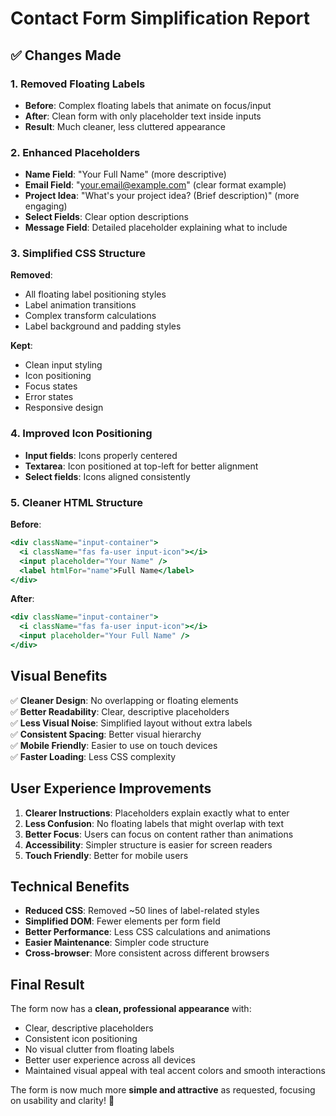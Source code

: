 # Contact Form Simplification Report

## ✅ **Changes Made**

### **1. Removed Floating Labels**
- **Before**: Complex floating labels that animate on focus/input
- **After**: Clean form with only placeholder text inside inputs
- **Result**: Much cleaner, less cluttered appearance

### **2. Enhanced Placeholders**
- **Name Field**: "Your Full Name" (more descriptive)
- **Email Field**: "your.email@example.com" (clear format example)
- **Project Idea**: "What's your project idea? (Brief description)" (more engaging)
- **Select Fields**: Clear option descriptions
- **Message Field**: Detailed placeholder explaining what to include

### **3. Simplified CSS Structure**
**Removed**:
- All floating label positioning styles
- Label animation transitions
- Complex transform calculations
- Label background and padding styles

**Kept**:
- Clean input styling
- Icon positioning
- Focus states
- Error states
- Responsive design

### **4. Improved Icon Positioning**
- **Input fields**: Icons properly centered
- **Textarea**: Icon positioned at top-left for better alignment
- **Select fields**: Icons aligned consistently

### **5. Cleaner HTML Structure**
**Before**:
```jsx
<div className="input-container">
  <i className="fas fa-user input-icon"></i>
  <input placeholder="Your Name" />
  <label htmlFor="name">Full Name</label>
</div>
```

**After**:
```jsx
<div className="input-container">
  <i className="fas fa-user input-icon"></i>
  <input placeholder="Your Full Name" />
</div>
```

## **Visual Benefits**

✅ **Cleaner Design**: No overlapping or floating elements  
✅ **Better Readability**: Clear, descriptive placeholders  
✅ **Less Visual Noise**: Simplified layout without extra labels  
✅ **Consistent Spacing**: Better visual hierarchy  
✅ **Mobile Friendly**: Easier to use on touch devices  
✅ **Faster Loading**: Less CSS complexity  

## **User Experience Improvements**

1. **Clearer Instructions**: Placeholders explain exactly what to enter
2. **Less Confusion**: No floating labels that might overlap with text
3. **Better Focus**: Users can focus on content rather than animations
4. **Accessibility**: Simpler structure is easier for screen readers
5. **Touch Friendly**: Better for mobile users

## **Technical Benefits**

- **Reduced CSS**: Removed ~50 lines of label-related styles
- **Simplified DOM**: Fewer elements per form field
- **Better Performance**: Less CSS calculations and animations
- **Easier Maintenance**: Simpler code structure
- **Cross-browser**: More consistent across different browsers

## **Final Result**

The form now has a **clean, professional appearance** with:
- Clear, descriptive placeholders
- Consistent icon positioning
- No visual clutter from floating labels
- Better user experience across all devices
- Maintained visual appeal with teal accent colors and smooth interactions

The form is now much more **simple and attractive** as requested, focusing on usability and clarity! 🎉
